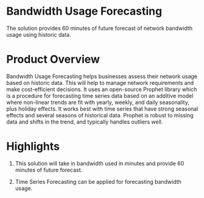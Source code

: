 # Bandwidth Usage Forecasting
The solution provides 60 minutes of future forecast of network bandwidth usage using historic data.

# Product Overview
Bandwidth Usage Forecasting helps businesses assess their network usage based on historic data. This will help to manage network requirements and make cost-efficient decisions. It uses an open-source Prophet library which is a procedure for forecasting time series data based on an additive model where non-linear trends are fit with yearly, weekly, and daily seasonality, plus holiday effects. It works best with time series that have strong seasonal effects and several seasons of historical data. Prophet is robust to missing data and shifts in the trend, and typically handles outliers well.

# Highlights
1. This solution will take in bandwidth used in minutes and provide 60 minutes of future forecast.

2. Time Series Forecasting can be applied for forecasting bandwidth usage.
